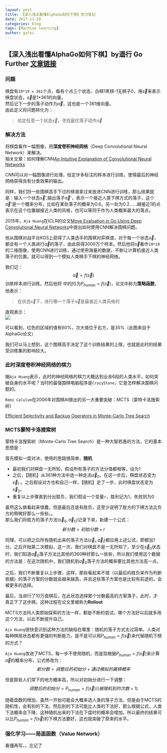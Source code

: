 ```yaml
---
layout: post
title: 【深入浅出看懂AlphaGo如何下棋】学习笔记
date: 2017-11-20
categories: blog
tags: [Machine learning]
author: gafei
---
```


## 【深入浅出看懂AlphaGo如何下棋】by遥行   Go Further [文章链接](https://charlesliuyx.github.io/2017/05/27/AlphaGo%E8%BF%90%E8%A1%8C%E5%8E%9F%E7%90%86%E8%A7%A3%E6%9E%90/)

### 问题
棋盘有`19*19 = 361`个点，每有个点三个状态，白棋1黑棋-1无棋子0，用$\vec{s}$来表示棋盘状态，$\vec{s}$是1*361的向量。  
然后记下一步的落子动作为$\vec{a}$，这也是一个361维向量。  
由此定义将问题转化为：
> 给定任意一个状态$\vec{s}$，寻找最优落子动作$\vec{a}$
### 解决方法
将棋盘看作一幅图像，用**深度卷积神经网络**（Deep Convolutional Neural Network）来解决。  
相关文章：如何理解CNN[An Intuitive Explanation of Convolutional Neural Networks](https://ujjwalkarn.me/2016/08/11/intuitive-explanation-convnets/)  

CNN可以对一幅图像进行处理，给定许多标注的样本进行训练，使得最后的神经网络获得具有分类效果的输出。 

同样，我们将一些围棋高手下过的棋谱拿过来放进CNN进行训练，那么结果就是：输入一个状态$\vec{s}$',输出落子$\vec{a}$'，表示一个接近人类下棋方式的落子，这个$\vec{a}$'是一个概率分布，比如在某处落子的概率为0.6，另一处为0.2……越接近1的点表示在这个位置越接近人类的风格，也可以等同于作为人类概率最大的落点。 

2015年，`Aja Huang`在ICLR的论文[Move Evaluation in Go Using Deep Convolutional Neural Networks](https://arxiv.org/pdf/1412.6564.pdf)中提出如何使用CNN解决围棋问题。  

他从围棋对战平台KGS上获得了人类选手的围棋对弈棋谱，对于每一个状态$\vec{s}$，都会有一个人类进行$\vec{a}$的落子，由此获得3000万个样本。然后他将$\vec{s}$看作`19*19`的二维图像，使用CNN进行训练，通过使用海量的数据，不断让计算机接近人类落子的位置。就可以得到一个模拟人类棋手下棋的神经网络。

我们记：$$\vec{a}=f(\vec{s})$$训练样本进行训练。然后他将
中的$f()$为$P_{human}=f(\vec{s})$，论文中称为**策略函数**，他表示：
> 在状态$\vec{s}$下，进行哪一个落子$\vec{a}$是最接近人类风格的

直观表示：  
![](https://charlesliuyx.github.io/2017/05/27/AlphaGo%E8%BF%90%E8%A1%8C%E5%8E%9F%E7%90%86%E8%A7%A3%E6%9E%90/PolicyNetwork.png)

可以看到，红色的区域的值有60%，次大值位于右方，是35%（此图来自于AlphaGo论文）  

我们可以马上想到，这个围棋高手决定了这个训练结果的上限，也就是此时的结果受训练集的影响较大。

### 此时深度卷积神经网络的棋力
据`Aja Huang`表示，此时的神经网络的棋力大概达到业余6段的人类水平，如何突破自身的水平呢？当时的最强围棋电脑程序是`CrazyStone`，它是怎样解决围棋问题的。  

`Remi Colulum`在2006年对围棋AI做出的另一大重要突破：MCTS（蒙特卡洛搜索树）

[Efficient Selectivity and Backup Operators in Monte-Carlo Tree Search](https://github.com/papers-we-love/papers-we-love/blob/5a54fa883a813e81b1e54bfed9669fc8961dedb4/artificial_intelligence/efficient-selectivity-and-backup-operators-in-monte-carlo-tree-search.pdf)

### MCTS蒙特卡洛搜索树
蒙特卡洛搜索树（Monte-Carlo Tree Search）是一种大智若愚的方法，它的基本思想是：

首先模拟一盘对决，使用的思路很简单，**随机**  

* 最初我们对棋盘一无所知，假设所有落子的方法分值都相等，设为1
* 之后，【随机】从361种方法中选一种走法$\vec{a}_{0}$，在这一步后，棋盘状态变为$\vec{s}_{1}$ 。之后假设对方也和自己一样，【随机】走了一步，此时棋盘状态变为$\vec{s}_{2}$。
* 重复以上步骤直到分出胜负，我们假设一个变量`r`，胜利记为1，失败则为0

虽然这么做看起来很蠢，但是最后还是有胜负，这至少说明了胜方的下棋方法比负方的稍微好那么一些些。。  
那么我们将胜方的落子方法$(\vec{s}_{0},\vec{a}_{0})$记录下来，新建一个公式：$$新分数=初始分数+r$$  

同理，可以把之后所有随机出来的落子方法$(\vec{s}_{i},\vec{a}_{i})$都应用上述公式，即都加1分。之后开始第二次模拟，这一次，我们对棋盘不是一无所知了，至少在$\vec{s}_{0}$状态时，我们知道$\vec{a}_{0}$落子方法比其他的360种好那么一些些，所以我们使用这个数据的方法是：在这次随机中，我们随机到$\vec{a}_{0}$落子方法的概率要比其他方法高一点。  

之后，我们不断重复以上步骤，这样，那些看起来不错（以最后的胜负来作为判断依据）的落子方案的分数就会越来越高，并且这些落子方案也是比较有前途的，会被更多的选择。

最后，当进行了10万盘棋后，在此状态选择那个分数最高的方案落子，此时，才真正下了这步棋。这种过程在论文里被称为**Rollout**

MCTS方法同人类原始探索的方法一样，都是不断的尝试，哪个方法好以后就多用这个方法，以此不断提升自己。

`Aja Huang`很快意识到这种方法的缺陷在哪里：随机的落子方式太过简单。人类对每种棋局状态都有更强的判断能力，是不是可以用$P_{human}=f(\vec{s})$来代替随机下棋的方式？  

`Aja Huang`改进了MCTS，每一步不使用随机，而是现根据$P_{human}=f(\vec{s})$来计算$\vec{a}$的概率分布，公式修改为：$$新分数=调整后的初始分+通过模拟的赢棋概率$$

但是那些人们常下的地方概率高，所以对初始分进行一下调整：$$调整后的初始分=P_{human}=f(\vec{s})/(被随机到的次数+1)$$

随着盘数的增加，虽然一开始可能会大概率选人类的落子方法，但是由于MCTS的随机性，会有别的下法，然后别的下法可能比人类的下法好，那么根据公式，人类下法概率会下降，这种随机出来的下法在下盘时的概率会增加。所以最终的结果可以比$P_{human}=f(\vec{s})$的下棋方法要好，这也就突破了原来的水平。  

### 强化学习——局面函数（Value Network）

看懂再写，，忘记了
